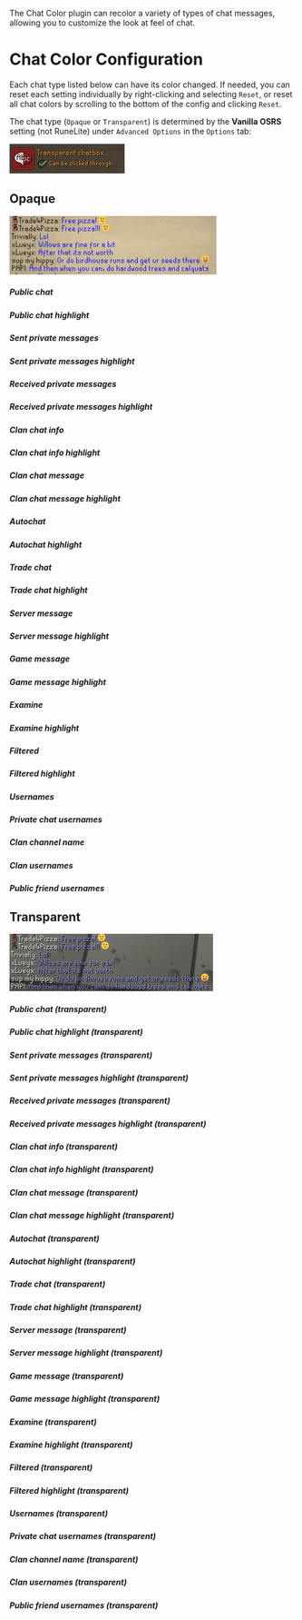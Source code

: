 The Chat Color plugin can recolor a variety of types of chat messages, allowing you to customize the look at feel of chat.

# Chat Color Configuration

Each chat type listed below can have its color changed. If needed, you can reset each setting individually by right-clicking and selecting `Reset`, or reset all chat colors by scrolling to the bottom of the config and clicking `Reset`.

The chat type (`Opaque` or `Transparent`) is determined by the **Vanilla OSRS** setting (not RuneLite) under `Advanced Options` in the `Options` tab:

<img width="203" alt="" src="img/chat-color/chat_color_transparent_chat_jagex_setting.png">

## Opaque

<img width="365" alt="" src="img/chat-color/chat_color_opaque.png">

##### Public chat
##### Public chat highlight
##### Sent private messages
##### Sent private messages highlight
##### Received private messages
##### Received private messages highlight
##### Clan chat info
##### Clan chat info highlight
##### Clan chat message
##### Clan chat message highlight
##### Autochat
##### Autochat highlight
##### Trade chat
##### Trade chat highlight
##### Server message
##### Server message highlight
##### Game message
##### Game message highlight
##### Examine
##### Examine highlight
##### Filtered
##### Filtered highlight
##### Usernames
##### Private chat usernames
##### Clan channel name
##### Clan usernames
##### Public friend usernames


## Transparent

<img width="359" alt="" src="img/chat-color/chat_color_transparent.png">

##### Public chat (transparent)
##### Public chat highlight (transparent)
##### Sent private messages (transparent)
##### Sent private messages highlight (transparent)
##### Received private messages (transparent)
##### Received private messages highlight (transparent)
##### Clan chat info (transparent)
##### Clan chat info highlight (transparent)
##### Clan chat message (transparent)
##### Clan chat message highlight (transparent)
##### Autochat (transparent)
##### Autochat highlight (transparent)
##### Trade chat (transparent)
##### Trade chat highlight (transparent)
##### Server message (transparent)
##### Server message highlight (transparent)
##### Game message (transparent)
##### Game message highlight (transparent)
##### Examine (transparent)
##### Examine highlight (transparent)
##### Filtered (transparent)
##### Filtered highlight (transparent)
##### Usernames (transparent)
##### Private chat usernames (transparent)
##### Clan channel name (transparent)
##### Clan usernames (transparent)
##### Public friend usernames (transparent)
